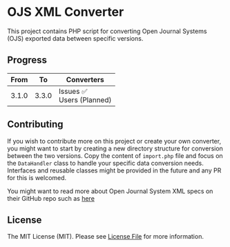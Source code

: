 # OJS XML Converter

This project contains PHP script for converting Open Journal Systems (OJS) exported data between specific versions.

## Progress

| From  | To    | Converters |
| ----- | ----- | ---------- |
| 3.1.0 | 3.3.0 | Issues ✅<br>Users (Planned) |


## Contributing

If you wish to contribute more on this project or create your own converter, you might want to start by creating a new directory structure for conversion between the two versions. Copy the content of `import.php` file and focus on the `DataHandler` class to handle your specific data conversion needs. Interfaces and reusable classes might be provided in the future and any PR for this is welcomed.

You might want to read more about Open Journal System XML specs on their GitHub repo such as [here](https://github.com/pkp/ojs/blob/main/plugins/importexport/native/native.xsd)

## License

The MIT License (MIT). Please see [License File](LICENSE.md) for more information.
